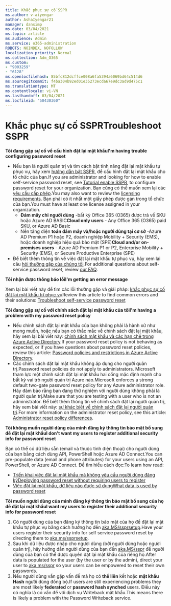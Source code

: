 ```yaml
---
title: Khắc phục sự cố SSPR
ms.author: v-aiyengar
author: AshaIyengar21
manager: dansimp
ms.date: 03/04/2021
ms.topic: article
ms.audience: Admin
ms.service: o365-administration
ROBOTS: NOINDEX, NOFOLLOW
localization_priority: Normal
ms.collection: Adm_O365
ms.custom:
- "9003259"
- "6128"
ms.openlocfilehash: 85bfc812dcffce008a6fa5394a6069bd64c514d6
ms.sourcegitcommit: f4ba304b92ed01e35273ecda67e9dc3ad9d475c1
ms.translationtype: MT
ms.contentlocale: vi-VN
ms.lasthandoff: 03/04/2021
ms.locfileid: "50430360"
---
```

# <a name="troubleshoot-sspr"></a><span data-ttu-id="fb14d-102">Khắc phục sự cố SSPR</span><span class="sxs-lookup"><span data-stu-id="fb14d-102">Troubleshoot SSPR</span></span>

<span data-ttu-id="fb14d-103">**Tôi đang gặp sự cố về cấu hình đặt lại mật khẩu**</span><span class="sxs-lookup"><span data-stu-id="fb14d-103">**I'm having trouble configuring password reset**</span></span>

- <span data-ttu-id="fb14d-104">Nếu bạn là người quản trị và tìm cách bật tính năng đặt lại mật khẩu tự phục vụ, hãy xem [hướng dẫn bật SSPR](https://docs.microsoft.com/azure/active-directory/authentication/tutorial-enable-sspr), để cấu hình đặt lại mật khẩu cho tổ chức của bạn.</span><span class="sxs-lookup"><span data-stu-id="fb14d-104">If you are administrator and looking for how to enable self-service password reset, see [Tutorial enable SSPR](https://docs.microsoft.com/azure/active-directory/authentication/tutorial-enable-sspr), to configure password reset for your organization.</span></span> <span data-ttu-id="fb14d-105">Bạn cũng có thể muốn xem lại các [yêu cầu cấp phép](https://docs.microsoft.com/azure/active-directory/authentication/concept-sspr-licensing?WT.mc_id=Portal-Microsoft_Azure_Support).</span><span class="sxs-lookup"><span data-stu-id="fb14d-105">You may also want to review the [licensing requirements](https://docs.microsoft.com/azure/active-directory/authentication/concept-sspr-licensing?WT.mc_id=Portal-Microsoft_Azure_Support).</span></span> <span data-ttu-id="fb14d-106">Bạn phải có ít nhất một giấy phép được gán trong tổ chức của bạn.</span><span class="sxs-lookup"><span data-stu-id="fb14d-106">You must have at least one license assigned in your organization.</span></span>
    - <span data-ttu-id="fb14d-107">**Đám mây chỉ người dùng** -bất kỳ Office 365 (O365) được trả về SKU hoặc Azure AD BASIC</span><span class="sxs-lookup"><span data-stu-id="fb14d-107">**Cloud only users** - Any Office 365 (O365) paid SKU, or Azure AD Basic</span></span>
    - <span data-ttu-id="fb14d-108">Nền tảng điện **toán đám mây và/hoặc người dùng tại cơ sở** -Azure AD Premium P1 hoặc P2, doanh nghiệp Mobility + Security (EMS), hoặc doanh nghiệp hiệu quả bảo mật (SPE)</span><span class="sxs-lookup"><span data-stu-id="fb14d-108">**Cloud and/or on-premises users** - Azure AD Premium P1 or P2, Enterprise Mobility + Security (EMS), or Secure Productive Enterprise (SPE)</span></span>
- <span data-ttu-id="fb14d-109">Để biết thêm thông tin về việc đặt lại mật khẩu tự phục vụ, hãy xem lại câu [hỏi thường gặp của chúng tôi](https://docs.microsoft.com/azure/active-directory/authentication/active-directory-passwords-faq?WT.mc_id=Portal-Microsoft_Azure_Support).</span><span class="sxs-lookup"><span data-stu-id="fb14d-109">For additional questions about self-service password reset, review [our FAQ](https://docs.microsoft.com/azure/active-directory/authentication/active-directory-passwords-faq?WT.mc_id=Portal-Microsoft_Azure_Support).</span></span>

<span data-ttu-id="fb14d-110">**Tôi nhận được thông báo lỗi**</span><span class="sxs-lookup"><span data-stu-id="fb14d-110">**I'm getting an error message**</span></span>

<span data-ttu-id="fb14d-111">Xem lại bài viết này để tìm các lỗi thường gặp và giải pháp: [khắc phục sự cố đặt lại mật khẩu tự phục vụ](https://docs.microsoft.com/azure/active-directory/authentication/active-directory-passwords-troubleshoot?WT.mc_id=Portal-Microsoft_Azure_Support)</span><span class="sxs-lookup"><span data-stu-id="fb14d-111">Review this article to find common errors and their solutions: [Troubleshoot self-service password reset](https://docs.microsoft.com/azure/active-directory/authentication/active-directory-passwords-troubleshoot?WT.mc_id=Portal-Microsoft_Azure_Support)</span></span>

<span data-ttu-id="fb14d-112">**Tôi đang gặp sự cố với chính sách đặt lại mật khẩu của tôi**</span><span class="sxs-lookup"><span data-stu-id="fb14d-112">**I'm having a problem with my password reset policy**</span></span>

- <span data-ttu-id="fb14d-113">Nếu chính sách đặt lại mật khẩu của bạn không phải là hành xử như mong muốn, hoặc nếu bạn có thắc mắc về chính sách đặt lại mật khẩu, hãy xem lại bài viết này: [chính sách mật khẩu và các hạn chế trong Azure Active Directory](https://docs.microsoft.com/azure/active-directory/authentication/concept-sspr-policy?WT.mc_id=Portal-Microsoft_Azure_Support).</span><span class="sxs-lookup"><span data-stu-id="fb14d-113">If your password reset policy is not behaving as expected, or if you have questions about password reset policies, review this article: [Password policies and restrictions in Azure Active Directory](https://docs.microsoft.com/azure/active-directory/authentication/concept-sspr-policy?WT.mc_id=Portal-Microsoft_Azure_Support).</span></span>
- <span data-ttu-id="fb14d-114">Các chính sách đặt lại mật khẩu không áp dụng cho người quản trị.</span><span class="sxs-lookup"><span data-stu-id="fb14d-114">Password reset policies do not apply to administrators.</span></span> <span data-ttu-id="fb14d-115">Microsoft tham lực một chính sách đặt lại mật khẩu hai cổng mặc định mạnh cho bất kỳ vai trò người quản trị Azure nào.</span><span class="sxs-lookup"><span data-stu-id="fb14d-115">Microsoft enforces a strong default two-gate password reset policy for any Azure administrator role.</span></span> <span data-ttu-id="fb14d-116">Hãy đảm bảo rằng bạn đang thử nghiệm với người dùng không phải là người quản trị.</span><span class="sxs-lookup"><span data-stu-id="fb14d-116">Make sure that you are testing with a user who is not an administrator.</span></span> <span data-ttu-id="fb14d-117">Để biết thêm thông tin về chính sách đặt lại người quản trị, hãy xem bài viết này: [sự khác biệt về chính sách đặt lại người quản trị](https://docs.microsoft.com/azure/active-directory/authentication/concept-sspr-policy?WT.mc_id=Portal-Microsoft_Azure_Support#administrator-reset-policy-differences).</span><span class="sxs-lookup"><span data-stu-id="fb14d-117">For more information on the administrator reset policy, see this article: [Administrator reset policy differences](https://docs.microsoft.com/azure/active-directory/authentication/concept-sspr-policy?WT.mc_id=Portal-Microsoft_Azure_Support#administrator-reset-policy-differences).</span></span>

<span data-ttu-id="fb14d-118">**Tôi không muốn người dùng của mình đăng ký thông tin bảo mật bổ sung để đặt lại mật khẩu**</span><span class="sxs-lookup"><span data-stu-id="fb14d-118">**I don't want my users to register additional security info for password reset**</span></span>

<span data-ttu-id="fb14d-119">Bạn có thể có dữ liệu sẵn (email và thuộc tính điện thoại) cho người dùng của bạn bằng cách dùng API, PowerShell hoặc Azure AD Connect.</span><span class="sxs-lookup"><span data-stu-id="fb14d-119">You can pre-populate data (email and phone attributes) for your users using an API, PowerShell, or Azure AD Connect.</span></span> <span data-ttu-id="fb14d-120">Để tìm hiểu cách đọc:</span><span class="sxs-lookup"><span data-stu-id="fb14d-120">To learn how read:</span></span>

- [<span data-ttu-id="fb14d-121">Triển khai việc đặt lại mật khẩu mà không yêu cầu người dùng đăng ký</span><span class="sxs-lookup"><span data-stu-id="fb14d-121">Deploying password reset without requiring users to register</span></span>](https://docs.microsoft.com/azure/active-directory/active-directory-passwords-data?WT.mc_id=Portal-Microsoft_Azure_Support#set-and-read-authentication-data-using-powershell)
- [<span data-ttu-id="fb14d-122">Việc đặt lại mật khẩu, dữ liệu nào được sử dụng</span><span class="sxs-lookup"><span data-stu-id="fb14d-122">What data is used by password reset</span></span>](https://docs.microsoft.com/azure/active-directory/active-directory-passwords-data?WT.mc_id=Portal-Microsoft_Azure_Support)

<span data-ttu-id="fb14d-123">**Tôi muốn người dùng của mình đăng ký thông tin bảo mật bổ sung của họ để đặt lại mật khẩu**</span><span class="sxs-lookup"><span data-stu-id="fb14d-123">**I want my users to register their additional security info for password reset**</span></span>

1. <span data-ttu-id="fb14d-124">Có người dùng của bạn đăng ký thông tin bảo mật của họ để đặt lại mật khẩu tự phục vụ bằng cách hướng họ đến [aka.MS/ssprsetup](https://mysignins.microsoft.com/security-info).</span><span class="sxs-lookup"><span data-stu-id="fb14d-124">Have your users register their security info for self service password reset by directing them to [aka.ms/ssprsetup](https://mysignins.microsoft.com/security-info).</span></span>
1. <span data-ttu-id="fb14d-125">Sau khi dữ liệu được nhập cho người dùng (bởi người dùng hoặc người quản trị), hãy hướng dẫn người dùng của bạn đến [aka.MS/sspr](https://passwordreset.microsoftonline.com/) để người dùng của bạn có thể được quyền đặt lại mật khẩu của riêng họ.</span><span class="sxs-lookup"><span data-stu-id="fb14d-125">After data is populated for the user (by the user or by the admin), direct your user to [aka.ms/sspr](https://passwordreset.microsoftonline.com/) so your users can be empowered to reset their own passwords.</span></span>
1. <span data-ttu-id="fb14d-126">Nếu người dùng vẫn gặp vấn đề mà họ có **thể liên** kết hoặc **mật khẩu Hash** người dùng đồng bộ.</span><span class="sxs-lookup"><span data-stu-id="fb14d-126">If users are still experiencing problems they are most likely **federated** or **password hash synched** users.</span></span> <span data-ttu-id="fb14d-127">Điều này có nghĩa là có vấn đề với dịch vụ Writeback mật khẩu.</span><span class="sxs-lookup"><span data-stu-id="fb14d-127">This means there is likely a problem with the Password Writeback service.</span></span>